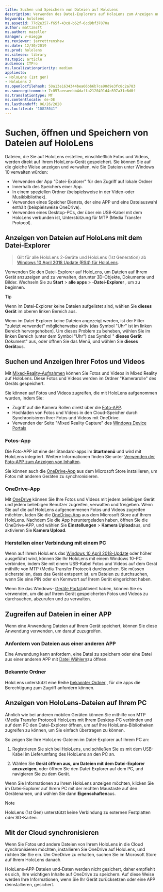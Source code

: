 ```yaml
---
title: Suchen und Speichern von Dateien auf HoloLens
description: Verwenden des Datei-Explorers auf HoloLens zum Anzeigen und Verwalten von Dateien auf Ihrem Gerät
keywords: hololens
ms.assetid: 77d2e357-f65f-43c8-b62f-6cd9bf37070a
author: mattzmsft
ms.author: mazeller
manager: v-miegge
ms.reviewer: jarrettrenshaw
ms.date: 12/30/2019
ms.prod: hololens
ms.sitesec: library
ms.topic: article
audience: ITPro
ms.localizationpriority: medium
appliesto:
- HoloLens (1st gen)
- HoloLens 2
ms.openlocfilehash: 50a13e1634344bea66bb6b7ce90d9e3fc8c2a783
ms.sourcegitcommit: 7c057aeeaeebb4daffa2120491d4e897a31e8d0f
ms.translationtype: MT
ms.contentlocale: de-DE
ms.lasthandoff: 06/26/2020
ms.locfileid: "10828041"
---
```

# Suchen, öffnen und Speichern von Dateien auf HoloLens

Dateien, die Sie auf HoloLens erstellen, einschließlich Fotos und Videos, werden direkt auf Ihrem HoloLens-Gerät gespeichert. Sie können Sie auf die gleiche Weise anzeigen und verwalten, wie Sie Dateien unter Windows 10 verwalten würden:

- Verwenden der App "Datei-Explorer" für den Zugriff auf lokale Ordner
- Innerhalb des Speichers einer App.
- In einem speziellen Ordner (beispielsweise in der Video-oder Musikbibliothek).
- Verwenden eines Speicher Diensts, der eine APP und eine Dateiauswahl enthält (beispielsweise OneDrive).
- Verwenden eines Desktop-PCs, der über ein USB-Kabel mit dem HoloLens verbunden ist, Unterstützung für MTP (Media Transfer Protocol).

## Anzeigen von Dateien auf HoloLens mit dem Datei-Explorer

> Gilt für alle HoloLens 2-Geräte und HoloLens (1st Generation) ab [Windows 10 April 2018 Update (RS4) für HoloLens](https://docs.microsoft.com/windows/mixed-reality/release-notes-april-2018).

Verwenden Sie den Datei-Explorer auf HoloLens, um Dateien auf Ihrem Gerät anzuzeigen und zu verwalten, darunter 3D-Objekte, Dokumente und Bilder. Wechseln Sie zu **Start**   >  **alle apps**   >  -**Datei-Explorer** , um zu beginnen.

> [!TIP]
> Wenn im Datei-Explorer keine Dateien aufgelistet sind, wählen Sie **dieses Gerät** im oberen linken Bereich aus.

Wenn im Datei-Explorer keine Dateien angezeigt werden, ist der Filter "zuletzt verwendet" möglicherweise aktiv (das Symbol "Uhr" ist im linken Bereich hervorgehoben). Um dieses Problem zu beheben, wählen Sie im linken Bereich (unter dem Symbol "Uhr") das Symbol " **dieses Gerät** Dokument" aus, oder öffnen Sie das Menü, und wählen Sie **dieses Gerät**aus.

## Suchen und Anzeigen Ihrer Fotos und Videos

Mit [Mixed-Reality-Aufnahmen](holographic-photos-and-videos.md) können Sie Fotos und Videos in Mixed Reality auf HoloLens.  Diese Fotos und Videos werden im Ordner "Kamerarolle" des Geräts gespeichert.

Sie können auf Fotos und Videos zugreifen, die mit HoloLens aufgenommen wurden, indem Sie:

- Zugriff auf die Kamera Rollen direkt über die [Foto-APP](holographic-photos-and-videos.md).
- Hochladen von Fotos und Videos in den Cloud-Speicher durch Synchronisieren Ihrer Fotos und Videos mit OneDrive.
- Verwenden der Seite "Mixed Reality Capture" des [Windows Device Portals](https://docs.microsoft.com/windows/mixed-reality/using-the-windows-device-portal#mixed-reality-capture)

### Fotos-App

Die Foto-APP ist eine der Standard-apps im **Startmenü** und wird mit HoloLens integriert. Weitere Informationen finden Sie unter [Verwenden der Foto-APP zum Anzeigen von Inhalten](holographic-photos-and-videos.md).

Sie können auch die [OneDrive-App](https://www.microsoft.com/p/onedrive/9wzdncrfj1p3) aus dem Microsoft Store installieren, um Fotos mit anderen Geräten zu synchronisieren.

### OneDrive-App

Mit [OneDrive](https://onedrive.live.com/) können Sie Ihre Fotos und Videos mit jedem beliebigen Gerät und jedem beliebigen Benutzer zugreifen, verwalten und freigeben. Wenn Sie auf die auf HoloLens aufgenommenen Fotos und Videos zugreifen möchten, laden Sie die [OneDrive-App](https://www.microsoft.com/p/onedrive/9wzdncrfj1p3) aus dem Microsoft Store auf Ihrem HoloLens. Nachdem Sie die App heruntergeladen haben, öffnen Sie die OneDrive-APP, und wählen Sie **Einstellungen**  >  **Kamera Upload**aus, und aktivieren Sie **Kamera Upload**.

### Herstellen einer Verbindung mit einem PC

Wenn auf Ihrem HoloLens das [Windows 10 April 2018-Update](https://docs.microsoft.com/windows/mixed-reality/release-notes-april-2018) oder höher ausgeführt wird, können Sie Ihr HoloLens mit einem Windows 10-PC verbinden, indem Sie mit einem USB-Kabel Fotos und Videos auf dem Gerät mithilfe von MTP (Media Transfer Protocol) durchsuchen. Sie müssen sicherstellen, dass das Gerät entsperrt ist, um Dateien zu durchsuchen, wenn Sie eine PIN oder ein Kennwort auf Ihrem Gerät eingerichtet haben.  

Wenn Sie das Windows- [Geräte Portal](https://docs.microsoft.com/windows/mixed-reality/using-the-windows-device-portal)aktiviert haben, können Sie es verwenden, um die auf Ihrem Gerät gespeicherten Fotos und Videos zu durchsuchen, abzurufen und zu verwalten.

## Zugreifen auf Dateien in einer APP

Wenn eine Anwendung Dateien auf Ihrem Gerät speichert, können Sie diese Anwendung verwenden, um darauf zuzugreifen.

### Anfordern von Dateien aus einer anderen APP

Eine Anwendung kann anfordern, eine Datei zu speichern oder eine Datei aus einer anderen APP mit [Datei Wählern](https://docs.microsoft.com/windows/mixed-reality/app-model#file-pickers)zu öffnen.

### Bekannte Ordner

HoloLens unterstützt eine Reihe [bekannter Ordner](https://docs.microsoft.com/windows/mixed-reality/app-model#known-folders) , für die apps die Berechtigung zum Zugriff anfordern können.

## Anzeigen von HoloLens-Dateien auf Ihrem PC

Ähnlich wie bei anderen mobilen Geräten können Sie mithilfe von MTP (Media Transfer Protocol) HoloLens mit Ihrem Desktop-PC verbinden und auf dem PC den Datei-Explorer öffnen, um auf Ihre HoloLens-Bibliotheken zugreifen zu können, um Sie einfach übertragen zu können.

So zeigen Sie Ihre HoloLens-Dateien im Datei-Explorer auf Ihrem PC an:

1. Registrieren Sie sich bei HoloLens, und schließen Sie es mit dem USB-Kabel im Lieferumfang des HoloLens an den PC an.

1. Wählen Sie **Gerät öffnen aus, um Dateien mit dem Datei-Explorer anzuzeigen**, oder öffnen Sie den Datei-Explorer auf dem PC, und navigieren Sie zu dem Gerät.

Wenn Sie Informationen zu Ihrem HoloLens anzeigen möchten, klicken Sie im Datei-Explorer auf Ihrem PC mit der rechten Maustaste auf den Gerätenamen, und wählen Sie dann **Eigenschaften**aus.

> [!NOTE]
> HoloLens (1st Gen) unterstützt keine Verbindung zu externen Festplatten oder SD-Karten.

## Mit der Cloud synchronisieren

Wenn Sie Fotos und andere Dateien von Ihrem HoloLens in die Cloud synchronisieren möchten, installieren Sie OneDrive auf HoloLens, und richten Sie Sie ein. Um OneDrive zu erhalten, suchen Sie im Microsoft Store auf Ihrem HoloLens danach.

HoloLens-APP-Dateien und-Daten werden nicht gesichert, daher empfiehlt es sich, Ihre wichtigen Inhalte auf OneDrive zu speichern. Auf diese Weise werden Ihre Informationen, wenn Sie Ihr Gerät zurücksetzen oder eine APP deinstallieren, gesichert.
